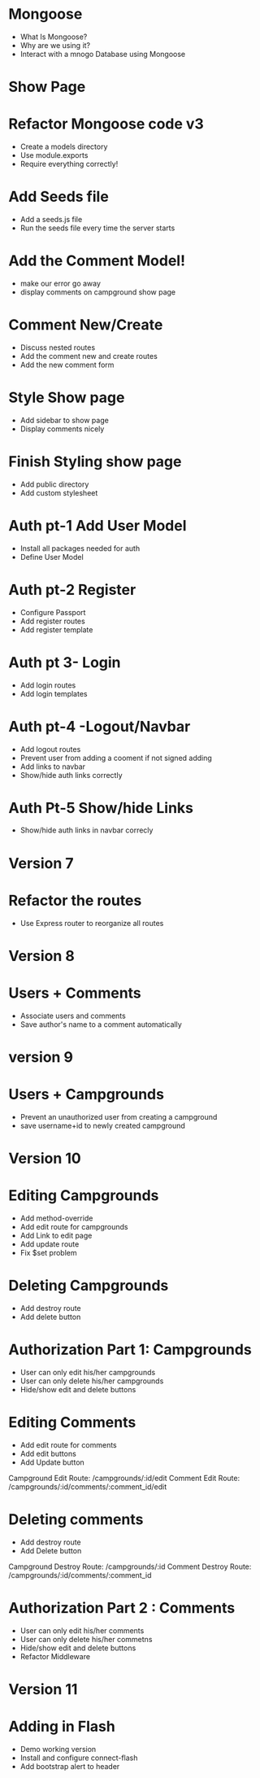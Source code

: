 # Mongoose 
* What Is Mongoose?
* Why are we using it?
* Interact with a mnogo Database using Mongoose

# Show Page

# Refactor Mongoose code v3
* Create a models directory 
* Use module.exports
* Require everything correctly!

# Add Seeds file 
* Add a seeds.js file
* Run the seeds file every time the server starts

# Add the Comment Model!
* make our error go away
* display comments on campground show page

# Comment New/Create
* Discuss nested routes
* Add the comment new and create routes
* Add the new comment form

# Style Show page
* Add sidebar to show page
* Display comments nicely

# Finish Styling show page
* Add public directory
* Add custom stylesheet

# Auth pt-1 Add User Model
* Install all packages needed for auth
* Define User Model

# Auth pt-2 Register
* Configure Passport
* Add register routes
* Add register template

# Auth pt 3- Login
* Add login routes
* Add login templates

# Auth pt-4 -Logout/Navbar
* Add logout routes
* Prevent user from adding a cooment if not signed adding
* Add links to navbar
* Show/hide auth links correctly

# Auth Pt-5 Show/hide Links
* Show/hide auth links in navbar correcly

# Version 7
# Refactor the routes
* Use Express router to reorganize all routes

# Version 8
# Users + Comments
* Associate users and comments
* Save author's name to a comment automatically

# version 9
# Users + Campgrounds
* Prevent an unauthorized user from creating a campground
* save username+id to newly created campground

# Version 10
# Editing Campgrounds
* Add method-override
* Add edit route for campgrounds
* Add Link to edit page
* Add update route 
* Fix $set problem

# Deleting Campgrounds
* Add destroy route
* Add delete button

# Authorization Part 1: Campgrounds
* User can only edit his/her campgrounds
* User can only delete his/her campgrounds
* Hide/show edit and delete buttons

# Editing Comments
* Add edit route for comments
* Add edit buttons
* Add Update button

Campground Edit Route:  /campgrounds/:id/edit
Comment Edit Route:  /campgrounds/:id/comments/:comment_id/edit

# Deleting comments
* Add destroy route
* Add Delete button

Campground Destroy Route: /campgrounds/:id
Comment Destroy Route: /campgrounds/:id/comments/:comment_id

# Authorization Part 2 : Comments
* User can only edit his/her comments
* User can only delete his/her commetns
* Hide/show edit and delete buttons
* Refactor Middleware

# Version 11

# Adding in Flash
* Demo working version
* Install and configure connect-flash
* Add bootstrap alert to header




